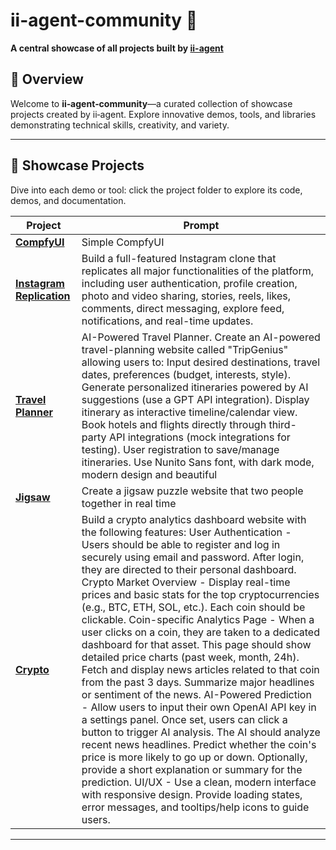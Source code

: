 
# ii-agent-community 🚀

**A central showcase of all projects built by [ii-agent](https://github.com/Intelligent-Internet/ii-agent)**



## 📖 Overview

Welcome to **ii‑agent‑community**—a curated collection of showcase projects created by ii‑agent. Explore innovative demos, tools, and libraries demonstrating technical skills, creativity, and variety.


---

## 🎯 Showcase Projects

Dive into each demo or tool: click the project folder to explore its code, demos, and documentation.

| Project | Prompt |
|---------|--------|
| [**CompfyUI**](./simple-comfyui) | Simple CompfyUI |
| [**Instagram Replication**](./clone-instagram) | Build a full-featured Instagram clone that replicates all major functionalities of the platform, including user authentication, profile creation, photo and video sharing, stories, reels, likes, comments, direct messaging, explore feed, notifications, and real-time updates. |
| [**Travel Planner**](./travel-planner) | AI-Powered Travel Planner. Create an AI-powered travel-planning website called "TripGenius" allowing users to: Input desired destinations, travel dates, preferences (budget, interests, style). Generate personalized itineraries powered by AI suggestions (use a GPT API integration). Display itinerary as interactive timeline/calendar view. Book hotels and flights directly through third-party API integrations (mock integrations for testing). User registration to save/manage itineraries. Use Nunito Sans font, with dark mode, modern design and beautiful |
| [**Jigsaw**](./jigsaw-puzzle) | Create a jigsaw puzzle website that two people together in real time |
| [**Crypto**](./crypto-platform) | Build a crypto analytics dashboard website with the following features: User Authentication - Users should be able to register and log in securely using email and password. After login, they are directed to their personal dashboard. Crypto Market Overview - Display real-time prices and basic stats for the top cryptocurrencies (e.g., BTC, ETH, SOL, etc.). Each coin should be clickable. Coin-specific Analytics Page - When a user clicks on a coin, they are taken to a dedicated dashboard for that asset. This page should show detailed price charts (past week, month, 24h). Fetch and display news articles related to that coin from the past 3 days. Summarize major headlines or sentiment of the news. AI-Powered Prediction - Allow users to input their own OpenAI API key in a settings panel. Once set, users can click a button to trigger AI analysis. The AI should analyze recent news headlines. Predict whether the coin's price is more likely to go up or down. Optionally, provide a short explanation or summary for the prediction. UI/UX - Use a clean, modern interface with responsive design. Provide loading states, error messages, and tooltips/help icons to guide users. |


---
